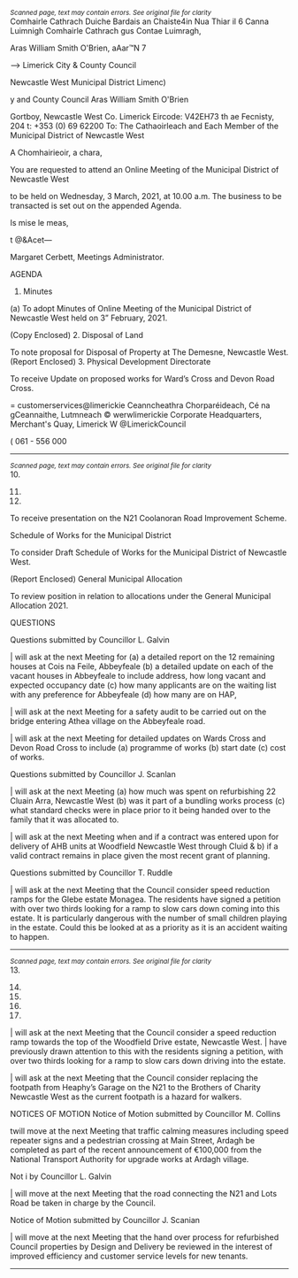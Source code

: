 *<small>Scanned page, text may contain errors. See original file for clarity</small>*  
Comhairle Cathrach Duiche Bardais an Chaiste4in Nua Thiar
il 6 Canna Luimnigh Comhairle Cathrach gus Contae Luimragh,

Aras William Smith O'Brien,
aAar™N 7

—> Limerick City
& County Council

Newcastle West Municipal District
Limenc)

y and County Council
Aras William Smith O'Brien

Gortboy,
Newcastle West
Co. Limerick
Eircode: V42EH73
th
ae Fecnisty, 204 t: +353 (0) 69 62200
To: The Cathaoirleach and Each Member of the Municipal District of Newcastle West

A Chomhairieoir, a chara,

You are requested to attend an Online Meeting of the Municipal District of Newcastle West

to be held on Wednesday, 3 March, 2021, at 10.00 a.m. The business to be transacted is
set out on the appended Agenda.

Is mise le meas,

t @&Acet—

Margaret Cerbett,
Meetings Administrator.

AGENDA

1. Minutes

(a) To adopt Minutes of Online Meeting of the Municipal District of Newcastle West held
on 3” February, 2021.

(Copy Enclosed)
2. Disposal of Land

To note proposal for Disposal of Property at The Demesne, Newcastle West.
(Report Enclosed)
3. Physical Development Directorate

To receive Update on proposed works for Ward’s Cross and Devon Road Cross.

= customerservices@limerickie
Ceanncheathra Chorparéideach, Cé na gCeannaithe, Lutmneach © werwlimerickie
Corporate Headquarters, Merchant's Quay, Limerick W @LimerickCouncil

( 061 - 556 000

---
*<small>Scanned page, text may contain errors. See original file for clarity</small>*  
10.

11.

12.

To receive presentation on the N21 Coolanoran Road Improvement Scheme.

Schedule of Works for the Municipal District

To consider Draft Schedule of Works for the Municipal District of Newcastle West.

(Report Enclosed)
General Municipal Allocation

To review position in relation to allocations under the General Municipal Allocation
2021.

QUESTIONS

Questions submitted by Councillor L. Galvin

| will ask at the next Meeting for (a) a detailed report on the 12 remaining houses at
Cois na Feile, Abbeyfeale (b) a detailed update on each of the vacant houses in
Abbeyfeale to include address, how long vacant and expected occupancy date (c)
how many applicants are on the waiting list with any preference for Abbeyfeale (d)
how many are on HAP,

| will ask at the next Meeting for a safety audit to be carried out on the bridge
entering Athea village on the Abbeyfeale road.

| will ask at the next Meeting for detailed updates on Wards Cross and Devon Road
Cross to include (a) programme of works (b) start date (c) cost of works.

Questions submitted by Councillor J. Scanlan

| will ask at the next Meeting (a) how much was spent on refurbishing 22 Cluain Arra,
Newcastle West (b) was it part of a bundling works process (c) what standard checks
were in place prior to it being handed over to the family that it was allocated to.

| will ask at the next Meeting when and if a contract was entered upon for delivery
of AHB units at Woodfield Newcastle West through Cluid & b) if a valid contract
remains in place given the most recent grant of planning.

Questions submitted by Councillor T. Ruddle

| will ask at the next Meeting that the Council consider speed reduction ramps for
the Glebe estate Monagea. The residents have signed a petition with over two thirds
looking for a ramp to slow cars down coming into this estate. It is particularly
dangerous with the number of small children playing in the estate. Could this be
looked at as a priority as it is an accident waiting to happen.

---
*<small>Scanned page, text may contain errors. See original file for clarity</small>*  
13.

14.

15.

16.

17.

| will ask at the next Meeting that the Council consider a speed reduction ramp
towards the top of the Woodfield Drive estate, Newcastle West. | have previously
drawn attention to this with the residents signing a petition, with over two thirds
looking for a ramp to slow cars down driving into the estate.

| will ask at the next Meeting that the Council consider replacing the footpath from
Heaphy’s Garage on the N21 to the Brothers of Charity Newcastle West as the current
footpath is a hazard for walkers.

NOTICES OF MOTION
Notice of Motion submitted by Councillor M. Collins

twill move at the next Meeting that traffic calming measures including speed repeater
signs and a pedestrian crossing at Main Street, Ardagh be completed as part of the
recent announcement of €100,000 from the National Transport Authority for upgrade
works at Ardagh village.

Not i by Councillor L. Galvin

| will move at the next Meeting that the road connecting the N21 and Lots Road be
taken in charge by the Council.

Notice of Motion submitted by Councillor J. Scanian

| will move at the next Meeting that the hand over process for refurbished Council
properties by Design and Delivery be reviewed in the interest of improved efficiency
and customer service levels for new tenants.

---
